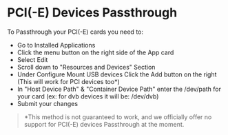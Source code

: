 # PCI(-E) Devices Passthrough

To Passthrough your PCI(-E) cards you need to:

- Go to Installed Applications
- Click the menu button on the right side of the App card
- Select Edit
- Scroll down to "Resources and Devices" Section
- Under Configure Mount USB devices Click the Add button on the right (This will work for PCI devices too\*)
- In "Host Device Path" & "Container Device Path" enter the /dev/path for your card (ex: for dvb devices it will be: /dev/dvb)
- Submit your changes

> \*This method is not guaranteed to work, and we officially offer no support for PCI(-E) devices Passthrough at the moment.
